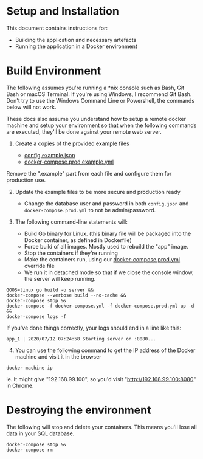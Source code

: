 # Setup and Installation

This document contains instructions for:
- Building the application and necessary artefacts
- Running the application in a Docker environment

# Build Environment

The following assumes you're running a *nix console such as Bash, Git Bash or macOS Terminal.
If you're using Windows, I recommend Git Bash. Don't try to use the Windows Command Line or Powershell, the commands below will not work.

These docs also assume you understand how to setup a remote docker machine and setup your environment so that when the following commands are executed, they'll be done against your remote web server.

1) Create a copies of the provided example files

    - [config.example.json](/config.example.json)
    - [docker-compose.prod.example.yml](/docker-compose.prod.example.yml)

Remove the ".example" part from each file and configure them for production use.

2) Update the example files to be more secure and production ready

    - Change the database user and password in both `config.json` and `docker-compose.prod.yml` to not be admin/password.

3) The following command-line statements will:

    - Build Go binary for Linux. (this binary file will be packaged into the Docker container, as defined in Dockerfile)
    - Force build of all images. Mostly used to rebuild the "app" image.
    - Stop the containers if they're running
    - Make the containers run, using our [docker-compose.prod.yml](./docker-compose.prod.yml) override file
    - We run it in detached mode so that if we close the console window, the server will keep running.
```
GOOS=linux go build -o server && 
docker-compose --verbose build --no-cache && 
docker-compose stop && 
docker-compose -f docker-compose.yml -f docker-compose.prod.yml up -d && 
docker-compose logs -f
```

If you've done things correctly, your logs should end in a line like this:
```
app_1 | 2020/07/12 07:24:58 Starting server on :8080...
```

4) You can use the following command to get the IP address of the Docker machine and visit it in the browser
```
docker-machine ip
```

ie. It might give "192.168.99.100", so you'd visit "http://192.168.99.100:8080" in Chrome.

# Destroying the environment

The following will stop and delete your containers. This means you'll lose all data in your SQL database.

```
docker-compose stop &&
docker-compose rm
```

